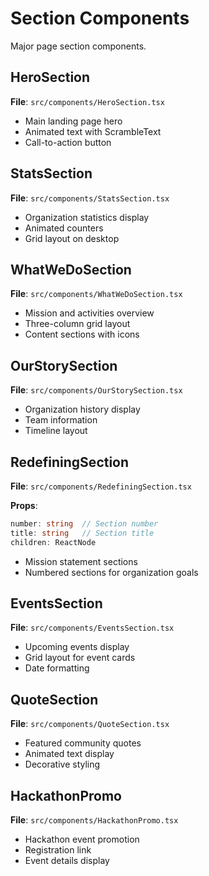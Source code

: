 # Section Components

Major page section components.

## HeroSection

**File**: `src/components/HeroSection.tsx`
- Main landing page hero
- Animated text with ScrambleText
- Call-to-action button

## StatsSection

**File**: `src/components/StatsSection.tsx`
- Organization statistics display
- Animated counters
- Grid layout on desktop

## WhatWeDoSection

**File**: `src/components/WhatWeDoSection.tsx`
- Mission and activities overview
- Three-column grid layout
- Content sections with icons

## OurStorySection

**File**: `src/components/OurStorySection.tsx`
- Organization history display
- Team information
- Timeline layout

## RedefiningSection

**File**: `src/components/RedefiningSection.tsx`

**Props**:
```ts
number: string  // Section number
title: string   // Section title
children: ReactNode
```
- Mission statement sections
- Numbered sections for organization goals

## EventsSection

**File**: `src/components/EventsSection.tsx`
- Upcoming events display
- Grid layout for event cards
- Date formatting

## QuoteSection

**File**: `src/components/QuoteSection.tsx`
- Featured community quotes
- Animated text display
- Decorative styling

## HackathonPromo

**File**: `src/components/HackathonPromo.tsx`
- Hackathon event promotion
- Registration link
- Event details display
